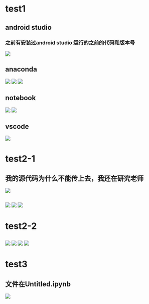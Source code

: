 # test1
## android studio
### 之前有安装过android studio 运行的之前的代码和版本号
![](/and.png)

## anaconda
![](/anaconda1.png)
![](/anaconda2.png)
![](/anaconda3.png)

## notebook
![](/notebook1.png)
![](/Nootbook.png)

## vscode
![](/vscode1.png)


# test2-1
## 我的源代码为什么不能传上去，我还在研究老师
![](/e.png)
##
![](/2-1-1.png)
![](/2-1-2.png)
![](/2-1-3.png)

# test2-2
##
![](/2-2-1.png)
![](/2-2-2.png)
![](/2-2-3.png)
![](/2-2-4.png)

# test3
## 文件在Untitled.ipynb
![](/end.png)
